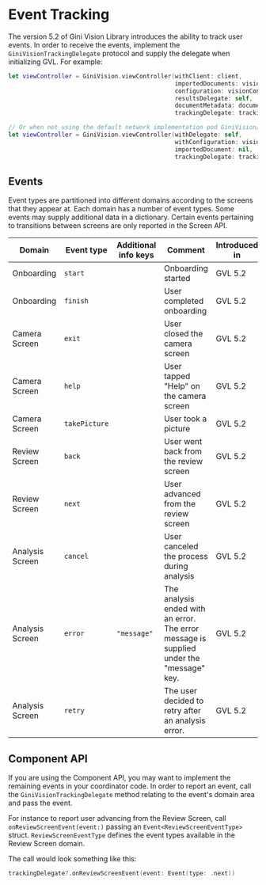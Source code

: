 Event Tracking
=============================

The version 5.2 of Gini Vision Library introduces the ability to track user events. In order to receive the events, implement the `GiniVisionTrackingDelegate` protocol and supply the delegate when initializing GVL. For example:

```swift
let viewController = GiniVision.viewController(withClient: client,
                                               importedDocuments: visionDocuments,
                                               configuration: visionConfiguration,
                                               resultsDelegate: self,
                                               documentMetadata: documentMetadata,
                                               trackingDelegate: trackingDelegate)

// Or when not using the default network implementation pod GiniVision/Networking:
let viewController = GiniVision.viewController(withDelegate: self,
                                               withConfiguration: visionConfiguration,
                                               importedDocument: nil,
                                               trackingDelegate: trackingDelegate)
```

## Events

Event types are partitioned into different domains according to the screens that they appear at. Each domain has a number of event types. Some events may supply additional data in a dictionary. Certain events pertaining to transitions between screens are only reported in the Screen API.

| Domain | Event type | Additional info keys | Comment | Introduced in | Screen API | Compoment API |
| --- | --- | --- | --- | --- | :---: | :---: | 
| Onboarding | `start` || Onboarding started | GVL 5.2 | ✅ | ✅ |
| Onboarding | `finish` || User completed onboarding | GVL 5.2 | ✅ | ✅ |
| Camera Screen | `exit` || User closed the camera screen | GVL 5.2 | ✅ | ❌ |
| Camera Screen | `help` || User tapped "Help" on the camera screen | GVL 5.2 | ✅ | ❌ |
| Camera Screen | `takePicture` || User took a picture | GVL 5.2 | ✅ | ✅ |
| Review Screen | `back` || User went back from the review screen | GVL 5.2 | ✅ | ❌ |
| Review Screen | `next` || User advanced from the review screen | GVL 5.2 | ✅ | ❌ |
| Analysis Screen | `cancel` || User canceled the process during analysis | GVL 5.2 | ✅ | ❌ |
| Analysis Screen | `error` | `"message"` | The analysis ended with an error. The error message is supplied under the "message" key. | GVL 5.2 | ✅ | ✅ |
| Analysis Screen | `retry` || The user decided to retry after an analysis error. | GVL 5.2 | ✅ | ✅ |

## Component API

If you are using the Component API, you may want to implement the remaining events in your coordinator code. In order to report an event, call the `GiniVisionTrackingDelegate` method relating to the event's domain area and pass the event. 

For instance to report user advancing from the Review Screen, call `onReviewScreenEvent(event:)` passing an `Event<ReviewScreenEventType>` struct. `ReviewScreenEventType` defines the event types available in the Review Screen domain.

The call would look something like this:

```swift
trackingDelegate?.onReviewScreenEvent(event: Event(type: .next))
```



